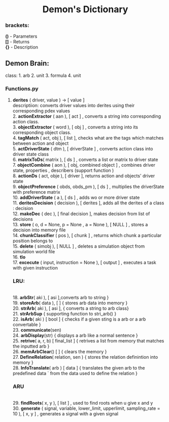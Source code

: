 <h1 align = center>Demon's Dictionary</h1>

<h3> brackets: </h3>

<b>()</b> - Parameters <br>
<b>[]</b> - Returns <br>
<b>{}</b> - Description
<h2>Demon Brain:</h2>
class:
1. arb
2. unit
3. formula
4. unit 


<h3>Functions.py</h3>
<ol>
<li><b>derites</b> ( driver, value ) &rarr; [ value ]<br>descriptiion:  converts driver values into derites using their corresponding pdex values <br>
2. <b>actionExtractor</b> ( aan ), [ act ] , converts a string into corresponding action class. <br>
3. <b>objectExtractor</b> ( word ), [ obj ] , converts a string into its corresponding object class.<br>
4. <b>tagMatch</b> ( act, obj ), [ list ], checks what are the tags which matches between action and object<br>
5. <b>actDriverState</b> ( dtm ), [ driverState ] , converts action class into driver state class<br>
6. <b>matrixToDs</b>( matrix ), [ ds ] , converts a list or matrix to driver state<br>
7. <b>objectCombine</b> ( aon ), [ obj, combined object ] , combines driver state, properties , describers (support function )<br>
8. <b>actionDs</b> ( act, obje ), [ driver ], returns action and objects' driver state<br>
9. <b>objectPreference</b> ( obds, obds_pm ), [ ds ] , multiplies the driverState with preference matrix<br>
10. <b>addDriverState</b> ( a ), [ ds ] , adds wo or more driver state<br>
11. <b>deritesDecision</b> ( decision ), [ derites ], adds all the derites of a class : decision<br> 
12. <b>makeDec</b> ( dec ), [ final decision ], makes decision from list of decisions<br>
13. <b>store</b> ( o, d = None, p = None , a = None ), [ NULL ] , stores a decision into memory file<br>
14. <b>chunkClassifier</b> ( pos ), [ chunk ] , returns which chunk a particular position belongs to<br>
15. <b>delete</b> ( simobj ), [ NULL ] , deletes a simulation object from simulation world file<br>
16. <b>tlo</b><br>
17. <b>excecute</b> ( input, instruction = None ), [ output ] , executes a task with given instruction<br>
<h3>LRU:</h3><br>
18. <b>arbStr</b>( aki ), [ asi ],converts arb to string }<br>
19. <b>storeArb</b>( data ), [ ] { stores arb data into memory }<br>
20. <b>strArb</b>( aki ), [ asi ], { converts a string to arb class}<br>
21. <b>strArbSup</b> { supporting function to stri_arb() }<br>
22. <b>isArb</b>( aki ) [ bool ] { checks if a given sting is a arb or a arb convertable }<br>
23. <b>communicate</b>(sen)<br>
24. <b>arbDisplay</b>(str) { displays a arb like a normal sentence }<br>
25. <b>retrive</b>( a, r, b) [ final_list ] { retrives a list from memory that matches the inputted arb }<br>
26. <b>memArbClear</b>() [ ] { clears the memory }<br>
27. <b>DefineRelation</b>( relation, sen ) { stores the relation definintion into memory }<br>
28. <b>InfoTranslate</b>( arb ) [ data ] { translates the given arb to the predefined data ` from the data used to define the relation }<br>
<h3>ARU</h3><br>
29. <b>findRoots</b>( x, y ), [ list ] , used to find roots when u give x and y<br>
30. <b>generate</b> ( signal, variable, lower_limit, upperlimit, sampling_rate = 10 ), [ x, y ] , generates a signal with a given signal<br> 
